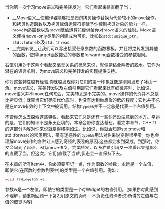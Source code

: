 当你第一次学习move语义和完美转发时，它们看起来很直截了当：
 
* __Move语义__使编译器能够把昂贵的拷贝操作替换为代价较小的move操作。 和拷贝构造函数以及拷贝赋值运算符能赋予你控制拷贝对象的能力一样，move构造函数以及move赋值运算符提供给你对move语义的控制。Move语义使得move-only类型的创建成为可能，比如说`std::unique_ptr`，`std::future`以及`std::thread`.
* __完美转发__让我们可以写出接受任意参数的函数模板，并且将之转发到其他的函数，使得target函数接受的参数和forwarding函数接受的参数相同。

右值引用对于这两个看起来毫无关系的概念来说，就像是粘合两者的胶水。它作为潜在的语言机制，为move语义和完美转发的实现提供支持。

你对这些特性越有经验,你就越发现你对它们的第一印象就像是刚刚发现了冰山一角。move语义，完美转发以及右值引用跟它们看起来比有细微差别，比如说，move语义并不move任何东西，完美转发是不完美的。move操作的代价并不总是比拷贝低；就算当它们确实代价底时，也没有达到你想象的低的程度；它也并不总是在move有效的上下文中被调用。结构`type&&`并不一定总是代表一个右值引用。

不管你怎么去探索这些特性，看起来它们总是还有一些你还没注意到的地方。幸运的是，它们的知识不是永无止境的。本章会带你直达基础。看完本章节，C++ 11的这部分内容对你来说就变得栩栩如生。比如说，你就会知道std::move和std::forward的常见用法，带有迷惑性的`type&&`用法对你来说变得很平常。你也会理解move操作的各种让人感到奇怪的表现的原因.这些都会水到渠成。到那时，你又会回到了起点，因为move语义，完美转发，以及右值引用又一次看起来是那么的直截了当。但这次，它们(直截了当)的状态会一直保持下去。

在本章的所有Item中，你必须要牢记一点，作为函数的参数，永远是一个左值，即使它(在函数的参数列表中)的类型是一个右值引用。例如：

```cpp
void f(Widget&& w);
```
参数w是一个左值，即使它的类型是一个对Widget的右值引用。(如果你对此感到不理解，请重新回顾一下第2页(原文的页码 --不负责任的译者说)所讲的左值与右值的概览内容)